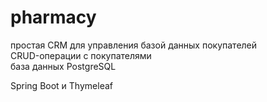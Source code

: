 # pharmacy

простая CRM для управления базой данных покупателей <br>
CRUD-операции с покупателями <br>
база данных PostgreSQL <br>

Spring Boot и Thymeleaf
